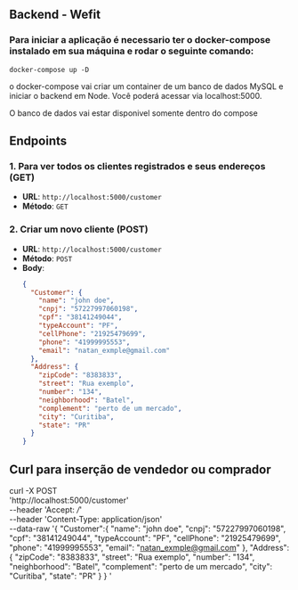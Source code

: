 ## Backend - Wefit

### Para iniciar a aplicação é necessario ter o docker-compose instalado em sua máquina e rodar o seguinte comando:

    docker-compose up -D

o docker-compose vai criar um container de um banco de dados MySQL e iniciar o backend em Node. Você poderá acessar via localhost:5000.

O banco de dados vai estar disponivel somente dentro do compose

## Endpoints

### 1. Para ver todos os clientes registrados e seus endereços (GET)

- **URL**: `http://localhost:5000/customer`
- **Método**: `GET`

### 2. Criar um novo cliente (POST)

- **URL**: `http://localhost:5000/customer`
- **Método**: `POST`
- **Body**:
  ```json
  {
    "Customer": {
      "name": "john doe",
      "cnpj": "57227997060198",
      "cpf": "38141249044",
      "typeAccount": "PF",
      "cellPhone": "21925479699",
      "phone": "41999995553",
      "email": "natan_exmple@gmail.com"
    },
    "Address": {
      "zipCode": "8383833",
      "street": "Rua exemplo",
      "number": "134",
      "neighborhood": "Batel",
      "complement": "perto de um mercado",
      "city": "Curitiba",
      "state": "PR"
    }
  }
  ```

## Curl para inserção de vendedor ou comprador

curl -X POST \
 'http://localhost:5000/customer' \
 --header 'Accept: _/_' \
 --header 'Content-Type: application/json' \
 --data-raw '{
"Customer":{
"name": "john doe",
"cnpj": "57227997060198",
"cpf": "38141249044",
"typeAccount": "PF",
"cellPhone": "21925479699",
"phone": "41999995553",
"email": "natan_exmple@gmail.com"
},
"Address": {
"zipCode": "8383833",
"street": "Rua exemplo",
"number": "134",
"neighborhood": "Batel",
"complement": "perto de um mercado",
"city": "Curitiba",
"state": "PR"
}
}
'
